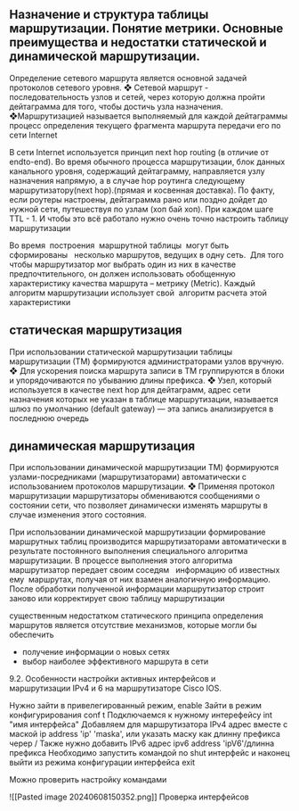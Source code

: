 ## Назначение и структура таблицы маршрутизации. Понятие метрики. Основные преимущества и недостатки статической и динамической маршрутизации.


Определение сетевого маршрута является основной задачей протоколов сетевого уровня. 
	❖ Сетевой маршрут - последовательность узлов и сетей, через которую должна пройти дейтаграмма для того, чтобы достичь узла назначения. 
	❖Маршрутизацией называется выполняемый для каждой дейтаграммы процесс определения текущего фрагмента маршрута передачи его по сети Internet
	
В сети Internet используется принцип next hop routing (в отличие от endto-end).
Во время обычного процесса маршрутизации, блок данных канального уровня, содержащий дейтаграмму, направляется узлу назначения напрямую, а в случае hop роутинга следующему маршрутизатору(next hop).(прямая и косвенная доставка). По факту, если роутеры настроены, дейтаграмма рано или поздно дойдет до нужной сети, путешествуя по узлам (хоп бай хоп). При каждом шаге TTL - 1. 
И чтобы это всё работало нужно очень точно настроить таблицу маршрутизации 

Во время  построения  маршрутной таблицы  могут быть  сформированы   несколько маршрутов, ведущих в одну сеть.  Для того чтобы маршрутизатор мог выбрать один из них в качестве предпочтительного, он должен использовать обобщенную характеристику качества маршрута – метрику (Metric). Каждый алгоритм маршрутизации использует свой  алгоритм расчета этой характеристики

статическая маршрутизация
---
При использовании статической маршрутизации таблицы маршрутизации (ТМ) формируются администраторами узлов вручную. ❖ Для ускорения поиска маршрута записи в TM группируются в блоки и упорядочиваются по убыванию длины префикса. ❖ Узел, который используется в качестве next hop для дейтаграмм, адрес сети назначения которых не указан в таблице маршрутизации, называется шлюз по умолчанию (default gateway) — эта запись анализируется в последнюю очередь

динамическая маршрутизация
---
При использовании динамической маршрутизации ТМ) формируются узлами-посредниками (маршрутизаторами) автоматически с использованием протоколов маршрутизации. ❖ Применяя протокол маршрутизации маршрутизаторы обмениваются сообщениями о состоянии сети, что позволяет динамически изменять маршруты в случае изменения этого состояния.

При использовании динамической маршрутизации формирование маршрутных таблиц производится маршрутизаторами автоматически в результате постоянного выполнения специального алгоритма маршрутизации. В процессе выполнения этого алгоритма маршрутизатор передает своим соседям   информацию об известных ему  маршрутах, получая от них взамен аналогичную информацию. После обработки полученной информации маршрутизатор строит заново или корректирует свою таблицу маршрутизации

существенным недостатком статического принципа определения маршрутов является отсутствие механизмов, которые могли бы обеспечить

- получение информации о новых сетях
- выбор наиболее эффективного маршрута в сети


9.2. Особенности настройки активных интерфейсов и маршрутизации IPv4 и 6 на маршрутизаторе Cisco IOS.

Нужно зайти в привелегированный режим, 
	enable
Зайти в режим конфигурирования
	conf t 
Подключаемся к нужному интерефейсу 
	int "имя интерфейса"
Добавляем для маршрутизатора IPv4 адрес вместе с маской 
	ip address 'ip'  'maska', или указать маску как длинну префикса череp / 
Также нужно добавить IPv6 адрес
	ipv6 address 'ipV6'/длинна префикса 
Необходимо запустить командой no shut интерфейс
и наконец выйти из режима конфигурации интерфейса 
	exit
	
Можно проверить настройку командами

![[Pasted image 20240608150352.png]]
Проверка интерфейсов 
